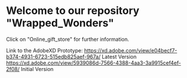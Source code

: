 # Welcome to our repository "Wrapped_Wonders"

Click on "Online_gift_store" for further information.

Link to the AdobeXD Prototype:
https://xd.adobe.com/view/e04becf7-b374-4931-6723-515edb825aef-967a/   Latest Version
https://xd.adobe.com/view/5939086d-7566-4388-4aa3-3a9915cef4ef-2f08/   Initial Version
